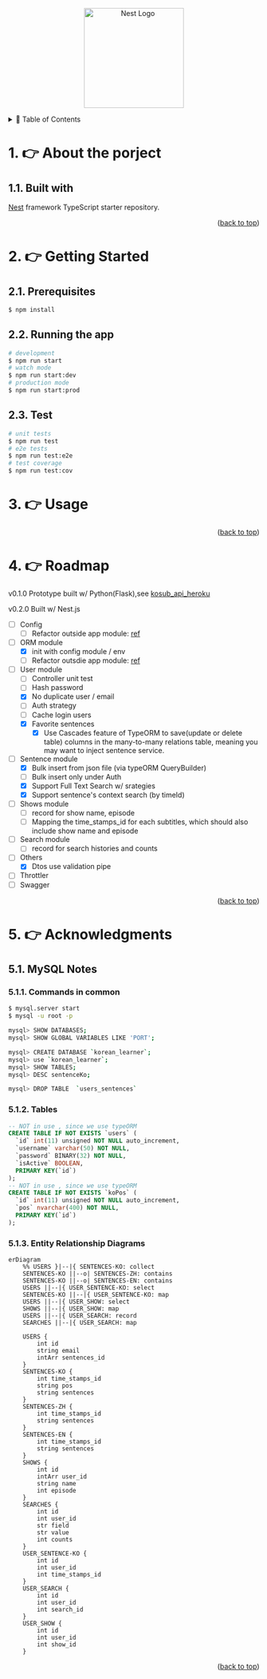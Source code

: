 <p align="center">
  <a href="http://nestjs.com/" target="blank"><img src="https://nestjs.com/img/logo-small.svg" width="200" alt="Nest Logo" /></a>
</p>

<a name="readme-top"></a>

<details>
  <summary>📔 Table of Contents</summary>

- [1. 👉 About the porject](#1--about-the-porject)
  - [1.1. Built with](#11-built-with)
- [2. 👉 Getting Started](#2--getting-started)
  - [2.1. Prerequisites](#21-prerequisites)
  - [2.2. Running the app](#22-running-the-app)
  - [2.3. Test](#23-test)
- [3. 👉 Usage](#3--usage)
- [4. 👉 Roadmap](#4--roadmap)
- [5. 👉 Acknowledgments](#5--acknowledgments)
  - [5.1. MySQL Notes](#51-mysql-notes)
    - [5.1.1. Commands in common](#511-commands-in-common)
    - [5.1.2. Tables](#512-tables)
    - [5.1.3. Entity Relationship Diagrams](#513-entity-relationship-diagrams)

</details>

<!-- ABOUT THE PROJECT -->

# 1. 👉 About the porject

## 1.1. Built with

[Nest](https://github.com/nestjs/nest) framework TypeScript starter repository.

<p align="right">(<a href="#user-content-readme-top">back to top</a>)</p>

# 2. 👉 Getting Started

## 2.1. Prerequisites

```bash
$ npm install
```

## 2.2. Running the app

```bash
# development
$ npm run start
# watch mode
$ npm run start:dev
# production mode
$ npm run start:prod
```

## 2.3. Test

```bash
# unit tests
$ npm run test
# e2e tests
$ npm run test:e2e
# test coverage
$ npm run test:cov
```

# 3. 👉 Usage

<p align="right">(<a href="#user-content-readme-top">back to top</a>)</p>

# 4. 👉 Roadmap

v0.1.0 Prototype built w/ Python(Flask),see [kosub_api_heroku](https://github.com/benson00077/kosub_api_heroku)

v0.2.0 Built w/ Nest.js

- [ ] Config
  - [ ] Refactor outside app module: [ref](https://stackoverflow.com/questions/69844941/can-i-use-nestjs-config-service-outside-a-module)
- [ ] ORM module
  - [x] init with config module / env
  - [ ] Refactor outsdie app module: [ref](https://docs.nestjs.com/techniques/database#async-configuration)
- [ ] User module
  - [ ] Controller unit test
  - [ ] Hash password
  - [x] No duplicate user / email
  - [ ] Auth strategy
  - [ ] Cache login users
  - [x] Favorite sentences
    - [x] Use Cascades feature of TypeORM to save(update or delete table) columns in the many-to-many relations table, meaning you may want to inject sentence service.  
- [ ] Sentence module
  - [x] Bulk insert from json file (via typeORM QueryBuilder)
  - [ ] Bulk insert only under Auth
  - [x] Support Full Text Search w/ srategies
  - [x] Support sentence's context search (by timeId)
- [ ] Shows module
  - [ ] record for show name, episode
  - [ ] Mapping the time_stamps_id for each subtitles, which should also include show name and episode
- [ ] Search module
  - [ ] record for search histories and counts
- [ ] Others
  - [x] Dtos use validation pipe
- [ ] Throttler
- [ ] Swagger

<p align="right">(<a href="#user-content-readme-top">back to top</a>)</p>

# 5. 👉 Acknowledgments

## 5.1. MySQL Notes

### 5.1.1. Commands in common

```bash
$ mysql.server start
$ mysql -u root -p

mysql> SHOW DATABASES;
mysql> SHOW GLOBAL VARIABLES LIKE 'PORT';

mysql> CREATE DATABASE `korean_learner`;
mysql> use `korean_learner`;
mysql> SHOW TABLES;
mysql> DESC sentenceKo;

mysql> DROP TABLE  `users_sentences`
```

### 5.1.2. Tables

```sql
-- NOT in use , since we use typeORM
CREATE TABLE IF NOT EXISTS `users` (
  `id` int(11) unsigned NOT NULL auto_increment,
  `username` varchar(50) NOT NULL,
  `password` BINARY(32) NOT NULL,
  `isActive` BOOLEAN,
  PRIMARY KEY(`id`)
);
-- NOT in use , since we use typeORM
CREATE TABLE IF NOT EXISTS `koPos` (
  `id` int(11) unsigned NOT NULL auto_increment,
  `pos` nvarchar(400) NOT NULL,
  PRIMARY KEY(`id`)
);
```

### 5.1.3. Entity Relationship Diagrams

```mermaid
erDiagram
    %% USERS }|--|{ SENTENCES-KO: collect
    SENTENCES-KO ||--o| SENTENCES-ZH: contains
    SENTENCES-KO ||--o| SENTENCES-EN: contains
    USERS ||--|{ USER_SENTENCE-KO: select
    SENTENCES-KO ||--|{ USER_SENTENCE-KO: map
    USERS ||--|{ USER_SHOW: select
    SHOWS ||--|{ USER_SHOW: map
    USERS ||--|{ USER_SEARCH: record
    SEARCHES ||--|{ USER_SEARCH: map

    USERS {
        int id
        string email
        intArr sentences_id
    }
    SENTENCES-KO {
        int time_stamps_id
        string pos
        string sentences
    }
    SENTENCES-ZH {
        int time_stamps_id
        string sentences
    }
    SENTENCES-EN {
        int time_stamps_id
        string sentences
    }
    SHOWS {
        int id
        intArr user_id
        string name
        int episode
    }
    SEARCHES {
        int id
        int user_id
        str field
        str value
        int counts
    }
    USER_SENTENCE-KO {
        int id
        int user_id
        int time_stamps_id
    }
    USER_SEARCH {
        int id
        int user_id
        int search_id
    }
    USER_SHOW {
        int id
        int user_id
        int show_id
    }
```

<p align="right">(<a href="#user-content-readme-top">back to top</a>)</p>
